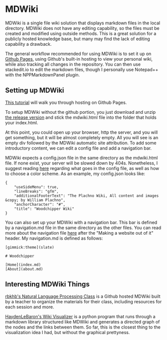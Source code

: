 # MDWiki

MDWiki is a single file wiki solution that displays markdown files in the local directory. MDWiki does not have any editing capability, so the files must be created and modified using outside methods. This is a great solution for a publicly hosted knowledge base, but many may find the lack of editing capability a drawback.

The general workflow recommended for using MDWiki is to set it up on [Github Pages](github-pages.md), using Github's built-in hosting to view your personal wiki, while also tracking all changes in the repository. You can then use stackedit.io to edit the markdown files, though I personally use Notepad++ with the NPPMarkdownPanel plugin.

## Setting up MDWiki

[This tutorial](https://gist.github.com/0xdevalias/a8c3c2fd7bf2f50ff666) will walk you through hosting on Github Pages.

To setup MDWiki without the github portion, you just download and unzip [the release version](https://github.com/Dynalon/mdwiki/releases) and stick the mdwiki.html file into the folder that holds your index.html. 

At this point, you could open up your browser, http the server, and you will get something, but it will be almost completely empty. All you will see is an empty div followed by the MDWiki automatic site attribution. To add some introductory content, we can edit a config file and add a navigation bar.

MDWiki expects a config.json file in the same directory as the mdwiki.html file. If none exist, your server will be slowed down by 404s. Nonetheless, I suggest reading [here](http://dynalon.github.io/mdwiki/#!customizing.md) regarding what goes in the config file, as well as how to choose a color scheme. As an example, my config.json looks like:

	{
		"useSideMenu": true,
		"lineBreaks": "gfm",
		"additionalFooterText": "The Plachno Wiki, All content and images &copy; by William Plachno",
		"anchorCharacter": "#",
		"title": "Woodchipper Wiki"
	}

You can also set up your MDWiki with a navigation bar. This bar is defined by a navigation.md file in the same directory as the other files. You can read more about the navigation file [here](http://dynalon.github.io/mdwiki/#!quickstart.md) after the "Making a website out of it" header. My navigation.md is defined as follows: 

	[gimmick:theme](slate)
	
	# Woodchipper
	
	[Home](index.md)
	[About](about.md)
	
## Interesting MDWiki Things

[rbkhb's Natural Language Processing Class](https://github.com/auNLP/mdwikiNLP) is a Github hosted MDWiki built by a teacher to organize the materials for their class, including resources for each session and more.

[HaydenLeBaron's Wiki Visualizer](https://github.com/HaydenLeBaron/mdwiki-cartographer) is a python program that runs through a markdown library structured like MDWiki and generates a directed graph of the nodes and the links between them. So far, this is the closest thing to the visualization idea I had, but without the graphical prettyness.